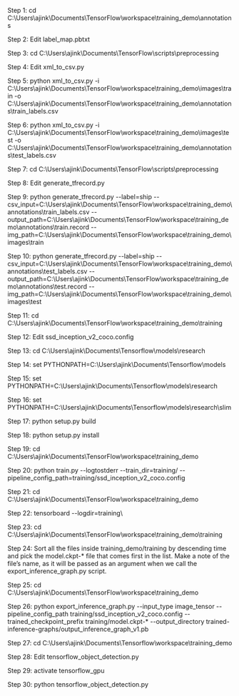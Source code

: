Step 1: cd C:\Users\ajink\Documents\TensorFlow\workspace\training_demo\annotations

Step 2: Edit label_map.pbtxt

Step 3: cd C:\Users\ajink\Documents\TensorFlow\scripts\preprocessing

Step 4: Edit xml_to_csv.py

Step 5: python xml_to_csv.py -i C:\Users\ajink\Documents\TensorFlow\workspace\training_demo\images\train -o C:\Users\ajink\Documents\TensorFlow\workspace\training_demo\annotations\train_labels.csv

Step 6: python xml_to_csv.py -i C:\Users\ajink\Documents\TensorFlow\workspace\training_demo\images\test -o C:\Users\ajink\Documents\TensorFlow\workspace\training_demo\annotations\test_labels.csv

Step 7: cd C:\Users\ajink\Documents\TensorFlow\scripts\preprocessing

Step 8: Edit generate_tfrecord.py

Step 9: python generate_tfrecord.py --label=ship --csv_input=C:\Users\ajink\Documents\TensorFlow\workspace\training_demo\annotations\train_labels.csv --output_path=C:\Users\ajink\Documents\TensorFlow\workspace\training_demo\annotations\train.record --img_path=C:\Users\ajink\Documents\TensorFlow\workspace\training_demo\images\train

Step 10: python generate_tfrecord.py --label=ship --csv_input=C:\Users\ajink\Documents\TensorFlow\workspace\training_demo\annotations\test_labels.csv --output_path=C:\Users\ajink\Documents\TensorFlow\workspace\training_demo\annotations\test.record --img_path=C:\Users\ajink\Documents\TensorFlow\workspace\training_demo\images\test

Step 11: cd C:\Users\ajink\Documents\TensorFlow\workspace\training_demo\training

Step 12: Edit ssd_inception_v2_coco.config

Step 13: cd C:\Users\ajink\Documents\Tensorflow\models\research

Step 14: set PYTHONPATH=C:\Users\ajink\Documents\Tensorflow\models

Step 15: set PYTHONPATH=C:\Users\ajink\Documents\Tensorflow\models\research

Step 16: set PYTHONPATH=C:\Users\ajink\Documents\Tensorflow\models\research\slim

Step 17: python setup.py build

Step 18: python setup.py install

Step 19: cd C:\Users\ajink\Documents\TensorFlow\workspace\training_demo

Step 20: python train.py --logtostderr --train_dir=training/ --pipeline_config_path=training/ssd_inception_v2_coco.config

Step 21: cd C:\Users\ajink\Documents\TensorFlow\workspace\training_demo

Step 22: tensorboard --logdir=training\

Step 23: cd C:\Users\ajink\Documents\TensorFlow\workspace\training_demo\training

Step 24: Sort all the files inside training_demo/training by descending time and pick the model.ckpt-* file that comes first in the list. Make a note of the file’s name, as it will be passed as an argument when we call the export_inference_graph.py script.

Step 25: cd C:\Users\ajink\Documents\TensorFlow\workspace\training_demo

Step 26: python export_inference_graph.py --input_type image_tensor --pipeline_config_path training/ssd_inception_v2_coco.config --trained_checkpoint_prefix training/model.ckpt-* --output_directory trained-inference-graphs/output_inference_graph_v1.pb

Step 27: cd C:\Users\ajink\Documents\Tensorflow\workspace\training_demo

Step 28: Edit tensorflow_object_detection.py

Step 29: activate tensorflow_gpu

Step 30: python tensorflow_object_detection.py